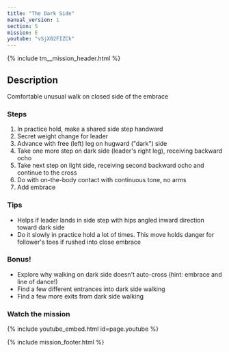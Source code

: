 ```yaml
---
title: "The Dark Side"
manual_version: 1
section: 5
mission: E
youtube: "vSjX02FIZCk"
---
```


{% include tm__mission_header.html %}

## Description

Comfortable unusual walk on closed side of the embrace

### Steps

1. In practice hold, make a shared side step handward
2. Secret weight change for leader
3. Advance with free (left) leg on hugward ("dark") side 
4. Take one more step on dark side (leader's right leg), receiving backward ocho
5. Take next step on light side, receiving second backward ocho and continue to the cross
6. Do with on-the-body contact with continuous tone, no arms
7. Add embrace

### Tips

* Helps if leader lands in side step with hips angled inward direction  toward dark side
* Do it slowly in practice hold a lot of times. This move holds danger for follower's toes if rushed into close embrace

### Bonus!

* Explore why walking on dark side doesn't auto-cross (hint: embrace and line of dance!)
* Find a few different entrances into dark side walking
* Find a few more exits from dark side walking 

### Watch the mission

{% include youtube_embed.html id=page.youtube %}

{% include mission_footer.html %}
